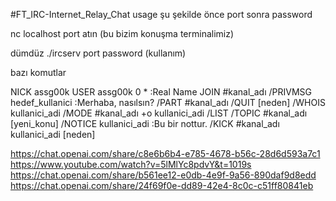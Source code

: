 #FT_IRC-Internet_Relay_Chat
usage şu şekilde önce port sonra password

nc localhost port atın (bu bizim konuşma terminalimiz)


dümdüz ./ircserv port password (kullanım)


bazı komutlar


NICK assg00k
USER assg00k 0 * :Real Name
JOIN #kanal_adı
/PRIVMSG hedef_kullanici :Merhaba, nasılsın?
/PART #kanal_adı
/QUIT [neden]
/WHOIS kullanici_adi
/MODE #kanal_adı +o kullanici_adi
/LIST
/TOPIC #kanal_adı [yeni_konu]
/NOTICE kullanici_adi :Bu bir nottur.
/KICK #kanal_adı kullanici_adi [neden]


https://chat.openai.com/share/c8e6b6b4-e785-4678-b56c-28d6d593a7c1
https://www.youtube.com/watch?v=5lMlYc8pdvY&t=1019s
https://chat.openai.com/share/b561ee12-e0db-4e9f-9a56-890daf9d8edd
https://chat.openai.com/share/24f69f0e-dd89-42e4-8c0c-c51ff80841eb
